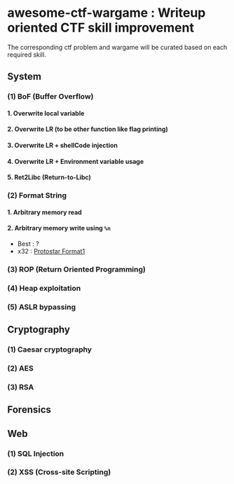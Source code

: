# awesome-ctf-wargame : Writeup oriented CTF skill improvement

The corresponding ctf problem and wargame will be curated based on each required skill.

## System

### (1) BoF (Buffer Overflow)

#### 1. Overwrite local variable

#### 2. Overwrite LR (to be other function like flag printing)

#### 3. Overwrite LR + shellCode injection

#### 4. Overwrite LR + Environment variable usage

#### 5. Ret2Libc (Return-to-Libc)


### (2) Format String

#### 1. Arbitrary memory read

#### 2. Arbitrary memory write using `%n`

- Best : ?
- x32 : [Protostar Format1](https://exploit-exercises.com/protostar/format1/)


### (3) ROP (Return Oriented Programming)


### (4) Heap exploitation


### (5) ASLR bypassing



## Cryptography

### (1) Caesar cryptography

### (2) AES

### (3) RSA


## Forensics


## Web

### (1) SQL Injection

### (2) XSS (Cross-site Scripting)





